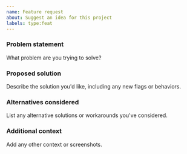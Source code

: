 ```yaml
---
name: Feature request
about: Suggest an idea for this project
labels: type:feat
---
```


### Problem statement
What problem are you trying to solve?

### Proposed solution
Describe the solution you'd like, including any new flags or behaviors.

### Alternatives considered
List any alternative solutions or workarounds you've considered.

### Additional context
Add any other context or screenshots.